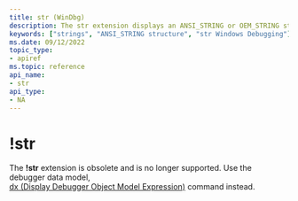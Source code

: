 ```yaml
---
title: str (WinDbg)
description: The str extension displays an ANSI_STRING or OEM_STRING structure.
keywords: ["strings", "ANSI_STRING structure", "str Windows Debugging"]
ms.date: 09/12/2022
topic_type:
- apiref
ms.topic: reference
api_name:
- str
api_type:
- NA
---
```


# !str

The **!str** extension is obsolete and is no longer supported. Use the debugger data model,  
[dx (Display Debugger Object Model Expression)](dx--display-visualizer-variables-.md) command instead.


